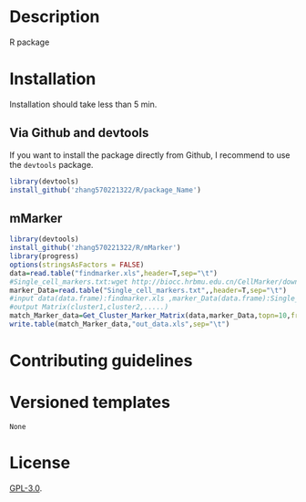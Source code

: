# Description
R package

# Installation

Installation should take less than 5 min. 

## Via Github and devtools

If you want to install the package directly from Github, I recommend to use the `devtools` package.

```R
library(devtools)
install_github('zhang570221322/R/package_Name')
```


## mMarker

```R
library(devtools)
install_github('zhang570221322/R/mMarker')
library(progress)
options(stringsAsFactors = FALSE)
data=read.table("findmarker.xls",header=T,sep="\t")
#Single_cell_markers.txt:wget http://biocc.hrbmu.edu.cn/CellMarker/download/Single_cell_markers.txt
marker_Data=read.table("Single_cell_markers.txt",,header=T,sep="\t")
#input data(data.frame):findmarker.xls ,marker_Data(data.frame):Single_cell_markers.txt , topn(20):select var gene , freq(10):maker frequency
#output Matrix(cluster1,cluster2,.....)
match_Marker_data=Get_Cluster_Marker_Matrix(data,marker_Data,topn=10,freq=10)
write.table(match_Marker_data,"out_data.xls",sep="\t")
```



# Contributing guidelines



# Versioned templates



```
None
```




# License

[GPL-3.0](./LICENSE).
